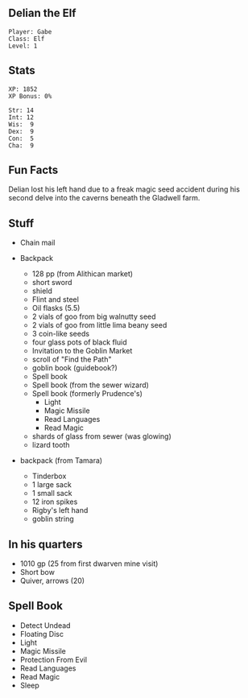 
## Delian the Elf

    Player: Gabe
    Class: Elf
    Level: 1

## Stats

    XP: 1852
    XP Bonus: 0%

    Str: 14
    Int: 12
    Wis:  9
    Dex:  9
    Con:  5
    Cha:  9

## Fun Facts

Delian lost his left hand due to a freak magic seed accident during his second
delve into the caverns beneath the Gladwell farm.

## Stuff

* Chain mail
* Backpack
  * 128 pp (from Alithican market)
  * short sword
  * shield
  * Flint and steel
  * Oil flasks (5.5)
  * 2 vials of goo from big walnutty seed
  * 2 vials of goo from little lima beany seed
  * 3 coin-like seeds
  * four glass pots of black fluid
  * Invitation to the Goblin Market
  * scroll of "Find the Path"
  * goblin book (guidebook?)
  * Spell book
  * Spell book (from the sewer wizard)
  * Spell book (formerly Prudence's)
    * Light
    * Magic Missile
    * Read Languages
    * Read Magic
  * shards of glass from sewer (was glowing)
  * lizard tooth

* backpack (from Tamara)
  * Tinderbox
  * 1 large sack
  * 1 small sack
  * 12 iron spikes
  * Rigby's left hand
  * goblin string

## In his quarters

* 1010 gp (25 from first dwarven mine visit)
* Short bow
* Quiver, arrows (20)

## Spell Book

* Detect Undead
* Floating Disc
* Light
* Magic Missile
* Protection From Evil
* Read Languages
* Read Magic
* Sleep
